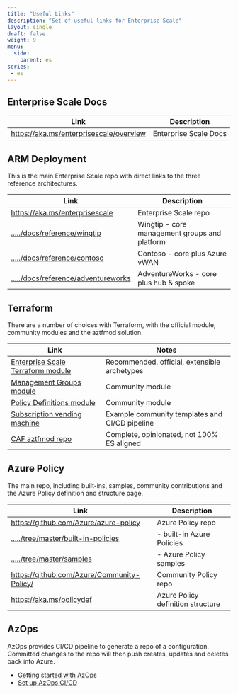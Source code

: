 ```yaml
---
title: "Useful Links"
description: "Set of useful links for Enterprise Scale"
layout: single
draft: false
weight: 9
menu:
  side:
    parent: es
series:
 - es
---
```


## Enterprise Scale Docs

| Link | Description |
|---|---|
| <https://aka.ms/enterprisescale/overview> | Enterprise Scale Docs |

## ARM Deployment

This is the main Enterprise Scale repo with direct links to the three reference architectures.

| Link | Description |
|---|---|
| <https://aka.ms/enterprisescale> | Enterprise Scale repo|
| [...../docs/reference/wingtip](<https://github.com/Azure/Enterprise-Scale/blob/main/docs/reference/wingtip/README.md>) | Wingtip - core management groups and platform |
| [...../docs/reference/contoso](<https://github.com/Azure/Enterprise-Scale/blob/main/docs/reference/contoso/Readme.md>) | Contoso - core plus Azure vWAN |
| [...../docs/reference/adventureworks](<https://github.com/Azure/Enterprise-Scale/blob/main/docs/reference/adventureworks/README.md>) | AdventureWorks - core plus hub & spoke |

## Terraform

There are a number of choices with Terraform, with the official module, community modules and the aztfmod solution.

| Link | Notes |
|---|---|
| [Enterprise Scale Terraform module](https://registry.terraform.io/modules/Azure/caf-enterprise-scale/azurerm/latest) | Recommended, official, extensible archetypes |
| [Management Groups module](https://github.com/terraform-azurerm-modules/terraform-azurerm-management-groups) | Community module |
| [Policy Definitions module](https://github.com/terraform-azurerm-modules/terraform-azurerm-azopsreference) | Community module |
| [Subscription vending machine](https://github.com/terraform-azurerm-examples/terraform-enterprisescale-starter) | Example community templates and CI/CD pipeline |
| [CAF aztfmod repo](https://github.com/Azure/caf-terraform-landingzones) | Complete, opinionated, not 100% ES aligned |

## Azure Policy

The main repo, including built-ins, samples, community contributions and the Azure Policy definition and structure page.

| Link | Description |
|---|---|
| <https://github.com/Azure/azure-policy> | Azure Policy repo |
| [...../tree/master/built-in-policies](https://github.com/Azure/azure-policy/tree/master/built-in-policies) | - built-in Azure Policies |
| [...../tree/master/samples](https://github.com/Azure/azure-policy/tree/master/samples) | - Azure Policy samples |
| <https://github.com/Azure/Community-Policy/> | Community Policy repo |
| <https://aka.ms/policydef> | Azure Policy definition structure |

## AzOps

AzOps provides CI/CD pipeline to generate a repo of a configuration. Committed changes to the repo will then push creates, updates and deletes back into Azure.

* [Getting started with AzOps](https://github.com/Azure/Enterprise-Scale/blob/main/docs/Deploy/getting-started.md)
* [Set up AzOps CI/CD](https://github.com/Azure/Enterprise-Scale/blob/main/docs/enterprise-scale-iab/setup-git-cicd.md)
